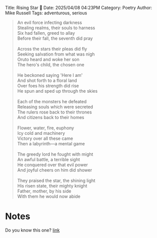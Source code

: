 Title: Rising Star 🌟
Date: 2025/04/08 04:23PM
Category: Poetry
Author: Mike Russell
Tags: adventurous, serious

> An evil force infecting darkness<br>
> Stealing realms, their souls to harness<br>
> Six had fallen, greed to allay<br>
> Before their fall, the seventh did pray<br>
> <br>
> Across the stars their pleas did fly<br>
> Seeking salvation from what was nigh<br>
> Oruto heard and woke her son<br>
> The hero's child, the chosen one<br>
> <br>
> He beckoned saying 'Here I am'<br>
> And shot forth to a floral land<br>
> Over foes his strength did rise<br>
> He spun and sped up through the skies<br>
> <br>
> Each of the monsters he defeated<br>
> Releasing souls which were secreted<br>
> The rulers rose back to their thrones<br>
> And citizens back to their homes<br>
> <br>
> Flower, water, fire, euphony<br>
> Icy cold and machinery<br>
> Victory over all these came<br>
> Then a labyrinth—a mental game<br>
> <br>
> The greedy lord he fought with might<br>
> An awful battle, a terrible sight<br>
> He conquered over that evil power<br>
> And joyful cheers on him did shower<br>
> <br>
> They praised the star, the shining light<br>
> His risen state, their mighty knight<br>
> Father, mother, by his side<br>
> With them he would now abide

# Notes

Do you know this one? [link](https://en.wikipedia.org/wiki/Ristar)